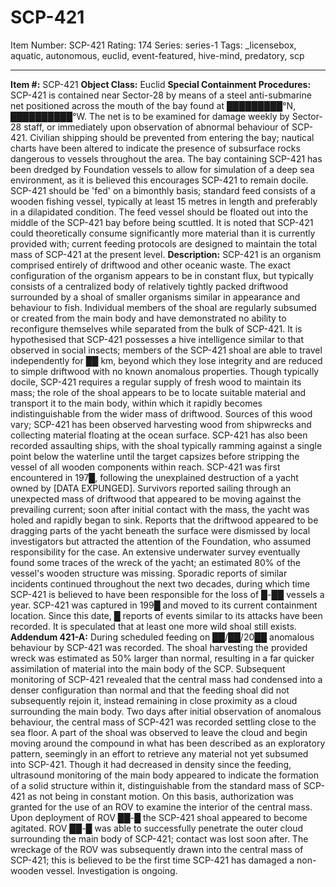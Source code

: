 # SCP-421
Item Number: SCP-421
Rating: 174
Series: series-1
Tags: _licensebox, aquatic, autonomous, euclid, event-featured, hive-mind, predatory, scp

---

**Item #:** SCP-421
**Object Class:** Euclid
**Special Containment Procedures:** SCP-421 is contained near Sector-28 by means of a steel anti-submarine net positioned across the mouth of the bay found at █████████°N, ██████████°W. The net is to be examined for damage weekly by Sector-28 staff, or immediately upon observation of abnormal behaviour of SCP-421. Civilian shipping should be prevented from entering the bay; nautical charts have been altered to indicate the presence of subsurface rocks dangerous to vessels throughout the area.
The bay containing SCP-421 has been dredged by Foundation vessels to allow for simulation of a deep sea environment, as it is believed this encourages SCP-421 to remain docile. SCP-421 should be 'fed' on a bimonthly basis; standard feed consists of a wooden fishing vessel, typically at least 15 metres in length and preferably in a dilapidated condition. The feed vessel should be floated out into the middle of the SCP-421 bay before being scuttled. It is noted that SCP-421 could theoretically consume significantly more material than it is currently provided with; current feeding protocols are designed to maintain the total mass of SCP-421 at the present level.
**Description:** SCP-421 is an organism comprised entirely of driftwood and other oceanic waste. The exact configuration of the organism appears to be in constant flux, but typically consists of a centralized body of relatively tightly packed driftwood surrounded by a shoal of smaller organisms similar in appearance and behaviour to fish. Individual members of the shoal are regularly subsumed or created from the main body and have demonstrated no ability to reconfigure themselves while separated from the bulk of SCP-421. It is hypothesised that SCP-421 possesses a hive intelligence similar to that observed in social insects; members of the SCP-421 shoal are able to travel independently for ██ km, beyond which they lose integrity and are reduced to simple driftwood with no known anomalous properties.
Though typically docile, SCP-421 requires a regular supply of fresh wood to maintain its mass; the role of the shoal appears to be to locate suitable material and transport it to the main body, within which it rapidly becomes indistinguishable from the wider mass of driftwood. Sources of this wood vary; SCP-421 has been observed harvesting wood from shipwrecks and collecting material floating at the ocean surface. SCP-421 has also been recorded assaulting ships, with the shoal typically ramming against a single point below the waterline until the target capsizes before stripping the vessel of all wooden components within reach.
SCP-421 was first encountered in 197█, following the unexplained destruction of a yacht owned by [DATA EXPUNGED]. Survivors reported sailing through an unexpected mass of driftwood that appeared to be moving against the prevailing current; soon after initial contact with the mass, the yacht was holed and rapidly began to sink. Reports that the driftwood appeared to be dragging parts of the yacht beneath the surface were dismissed by local investigators but attracted the attention of the Foundation, who assumed responsibility for the case. An extensive underwater survey eventually found some traces of the wreck of the yacht; an estimated 80% of the vessel's wooden structure was missing.
Sporadic reports of similar incidents continued throughout the next two decades, during which time SCP-421 is believed to have been responsible for the loss of █-██ vessels a year. SCP-421 was captured in 199█ and moved to its current containment location. Since this date, █ reports of events similar to its attacks have been recorded. It is speculated that at least one more wild shoal still exists.
**Addendum 421-A:** During scheduled feeding on ██/██/20██ anomalous behaviour by SCP-421 was recorded. The shoal harvesting the provided wreck was estimated as 50% larger than normal, resulting in a far quicker assimilation of material into the main body of the SCP. Subsequent monitoring of SCP-421 revealed that the central mass had condensed into a denser configuration than normal and that the feeding shoal did not subsequently rejoin it, instead remaining in close proximity as a cloud surrounding the main body.
Two days after initial observation of anomalous behaviour, the central mass of SCP-421 was recorded settling close to the sea floor. A part of the shoal was observed to leave the cloud and begin moving around the compound in what has been described as an exploratory pattern, seemingly in an effort to retrieve any material not yet subsumed into SCP-421. Though it had decreased in density since the feeding, ultrasound monitoring of the main body appeared to indicate the formation of a solid structure within it, distinguishable from the standard mass of SCP-421 as not being in constant motion. On this basis, authorization was granted for the use of an ROV to examine the interior of the central mass.
Upon deployment of ROV ██-█ the SCP-421 shoal appeared to become agitated. ROV ██-█ was able to successfully penetrate the outer cloud surrounding the main body of SCP-421; contact was lost soon after. The wreckage of the ROV was subsequently drawn into the central mass of SCP-421; this is believed to be the first time SCP-421 has damaged a non-wooden vessel.
Investigation is ongoing.
